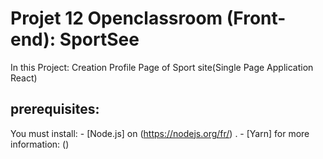 # Projet 12 Openclassroom (Front-end): SportSee
In this Project: Creation Profile Page of Sport site(Single Page Application React)
## prerequisites:
You must install:  - [Node.js] on (https://nodejs.org/fr/) .
                   - [Yarn] for more information: ()

